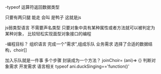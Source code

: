 -typeof 运算符返回数据类型

只要有两只腿 能走 会叫 是鸭子 这就是js

js弱类型语言 不需要声名类型 只要对象中具有某种属性或者方法就可以被判定为某种对象，
比较轻松实现面型对象接口的编程

-编程目标？ 组织语言 完成一个"需求",组成乐队 业务需求
 选择了合适的数据结构，choir[]

 加入乐队就是一件事 多个步骤 封装成为一个方法？
 joinChoir= (ani)=> {}
 判断对象需求 开发需求 语言相关 
 typeof ani.duckSinging=='function()'